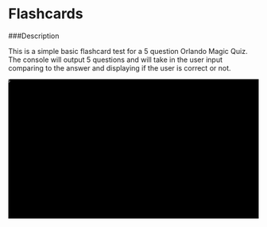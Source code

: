 # Flashcards

###Description

This is a simple basic flashcard test for a 5 question Orlando Magic Quiz. The console will output 5 questions and will take in the user input comparing to the answer and displaying if the user is correct or not.

![Flashcards: test](/Gifs/test.gif "Flashcards")